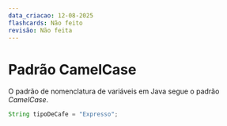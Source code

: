 ```yaml
---
data_criacao: 12-08-2025
flashcards: Não feito
revisão: Não feita
---
```

# Padrão CamelCase

O padrão de nomenclatura de variáveis em Java segue o padrão *CamelCase*.
```Java
String tipoDeCafe = "Expresso";
```
